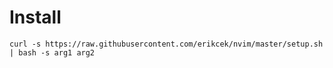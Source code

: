 # Install

```
curl -s https://raw.githubusercontent.com/erikcek/nvim/master/setup.sh | bash -s arg1 arg2
```
